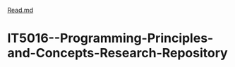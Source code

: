 [Read.md](https://github.com/mehakpreetsingh351/IT5016--Programming-Principles-and-Concepts-Research-Repository/files/15004049/Read.md)
# IT5016--Programming-Principles-and-Concepts-Research-Repository
